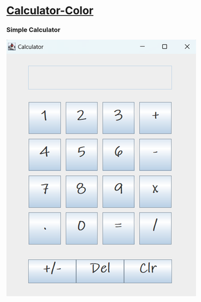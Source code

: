# [Calculator-Color](https://www.calculator.net/)

### Simple Calculator


![alt tag](https://github.com/Udayj5521/Calculator/blob/main/Calculator/screenshot/Calculator.png)
